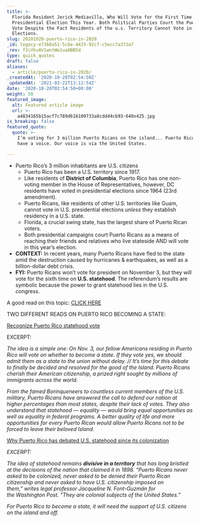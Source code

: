 ```yaml
---
title: >-
  Florida Resident Jerick Mediavilla, Who Will Vote for the First Time in a
  Presidential Election This Year. Both Political Parties Court the Puerto Rican
  Vote Despite the Fact Residents of the u.s. Territory Cannot Vote in u.s.
  Elections.
slug: 20201020-puerto-rico-in-2020
_id: legacy-e7368a51-5c6e-4425-92cf-c5ecc7a372a7
_rev: f2cVhvAV1wntWw1uaABB5d
type: quick_quotes
draft: false
aliases:
  - article/puerto-rico-in-2020/
_createdAt: '2020-10-20T02:54:50Z'
_updatedAt: '2021-03-22T13:12:54Z'
date: '2020-10-20T02:54:50+00:00'
weight: 50
featured_image:
  alt: Featured article image
  url: >-
    a4834165b15acf7c789d616109733a8cddd4cb93-640x425.jpg
is_breaking: false
featured_quote:
  quote: >-
    I’m voting for 3 million Puerto Ricans on the island... Puerto Rico doesn’t
    have a voice. Our voice is via the United States.

---
```

* Puerto Rico’s 3 million inhabitants are U.S. citizens
  * Puerto Rico has been a U.S. territory since 1917.
  * Like residents of **District of Columbia**, Puerto Rico has one non-voting member in the House of Representatives, however, DC residents have voted in presidential elections since 1964 (23rd amendment).
  * Puerto Ricans, like residents of other U.S. territories like Guam, cannot vote in U.S. presidential elections *unless* they establish residency in a U.S. state.
  * Florida, a crucial swing state, has the largest share of Puerto Rican voters.
  * Both presidential campaigns court Puerto Ricans as a means of reaching their friends and relatives who live stateside AND will vote in this year’s election.
* **CONTEXT:** In recent years, many Puerto Ricans have fled to the state amid the destruction caused by hurricanes & earthquakes, as well as a billion-dollar debt crisis.
* **FYI:** Puerto Ricans won’t vote for president on November 3, but they will vote for the sixth time on **U.S. statehood**. The referendum’s results are symbolic because the power to grant statehood lies in the U.S. congress.

A good read on this topic: [CLICK HERE](https://www.csmonitor.com/USA/Politics/2020/1019/Why-US-campaigns-are-courting-Puerto-Ricans-who-can-t-vote)

TWO DIFFERENT READS ON PUERTO RICO BECOMING A STATE:

[Recognize Puerto Rico statehood vote](https://www.orlandosentinel.com/opinion/guest-commentary/os-op-darren-soto-jose-serrano-puerto-rico-statehood-20201018-ivks73sjdzadtdme32zekoiv74-story.html)

EXCERPT:

_The idea is a simple one: On Nov. 3, our fellow Americans residing in Puerto Rico will vote on whether to become a state. If they vote yes, we should admit them as a state to the union without delay. // It’s time for this debate to finally be decided and resolved for the good of the Island. Puerto Ricans cherish their American citizenship, a prized right sought by millions of immigrants across the world._

_From the famed Borinqueneers to countless current members of the U.S. military, Puerto Ricans have answered the call to defend our nation at higher percentages than most states, despite their lack of votes. They also understand that statehood — equality — would bring equal opportunities as well as equality in federal programs. A better quality of life and more opportunities for every Puerto Rican would allow Puerto Ricans not to be forced to leave their beloved Island._

[Why Puerto Rico has debated U.S. statehood since its colonization](https://www.nationalgeographic.com/history/reference/united-states-history/puerto-rico-debated-statehood-since-colonization/)

_EXCERPT:_

_The idea of statehood remains **divisive in a territory** that has long bristled at the decisions of the nation that claimed it in 1898. “Puerto Ricans never asked to be colonized, never asked to be denied their Puerto Rican citizenship and never asked to have U.S. citizenship imposed on them,” writes legal professor Jacqueline N. Font-Guzmán for the Washington Post. “They are colonial subjects of the United States.”_

_For Puerto Rico to become a state, it will need the support of U.S. citizens on the island and off._